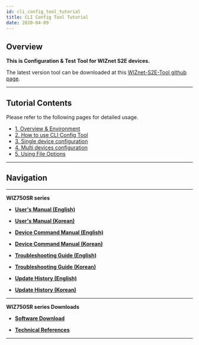 ```yaml
---
id: cli_config_tool_tutorial
title: CLI Config Tool Tutorial
date: 2020-04-09
---
```


## Overview

**This is Configuration & Test Tool for WIZnet S2E devices.**  
  
The latest version tool can be downloaded at this [WIZnet-S2E-Tool
github page](https://github.com/Wiznet/WIZnet-S2E-Tool).

-----

## Tutorial Contents

Please refer to the following pages for detailed usage.

  - [1. Overview & Environment](overview_environment)
  - [2. How to use CLI Config Tool](how_to_use_cli_config_tool)
  - [3. Single device configuration](single_device_configuration)
  - [4. Multi devices configuration](multi_device_configuration)
  - [5. Using File Options](file_options)

-----

## Navigation

-----

**WIZ750SR series** 

  - **[User's Manual (English)](../users_manual-EN)** 
  - **[User's Manual (Korean)](../users_manual-KO)**

  - **[Device Command Manual (English)](../Command_Manual-EN)**
  - **[Device Command Manual (Korean)](../Command_Manual-KO)**

  - **[Troubleshooting Guide (English)](../rouble_Shooting-EN)**
  - **[Troubleshooting Guide (Korean)](../Trouble_Shooting-KO)**

  - **[Update History (English)](../Series_Update_History-EN)**
  - **[Update History (Korean)](../Series_Update_History-KO)**

-----

**WIZ750SR series Downloads** 

  - **[Software Download](../Download)**

  - **[Technical References](../Technical_References)**

-----

